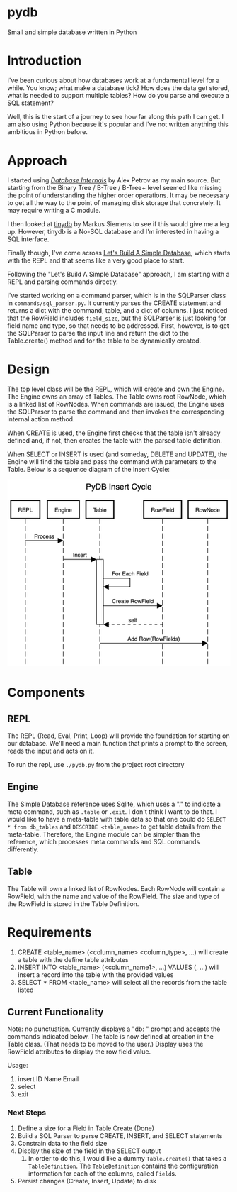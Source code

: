 # pydb
Small and simple database written in Python

#  Introduction
I've been curious about how databases work at a fundamental level for a while. You know; what make a database tick? How does the data get stored, what is needed to support multiple tables? How do you parse and execute a SQL statement? 

Well, this is the start of a journey to see how far along this path I can get. I am also using Python because it's popular and I've not written anything this ambitious in Python before.

# Approach

I started using *[Database Internals](https://www.databass.dev)* by Alex Petrov as my main source. But starting from the Binary Tree / B-Tree / B-Tree+ level seemed like missing the point of understanding the higher order operations. It may be necessary to get all the way to the point of managing disk storage that concretely. It may require writing a C module.

I then looked at [tinydb](https://github.com/msiemens/tinydb/tree/master) by Markus Siemens to see if this would give me a leg up.  However, tinydb is a No-SQL database and I'm interested in having a SQL interface. 

Finally though, I've come across [Let's Build A Simple Database](https://cstack.github.io/db_tutorial/parts/part1.html), which starts with the REPL and that seems like a very good place to start.

Following the "Let's Build A Simple Database" approach, I am starting with a REPL and parsing commands directly.

I've started working on a command parser, which is in the SQLParser class in `commands/sql_parser.py`. It currently parses the CREATE statement and returns a dict with the command, table, and a dict of columns. I just noticed that the RowField includes `field_size`, but the SQLParser is just looking for field name and type, so that needs to be addressed. First, however, is to get the SQLParser to parse the input line and return the dict to the Table.create() method and for the table to be dynamically created.

# Design
The top level class will be the REPL, which will create and own the Engine. The Engine owns an array of Tables. The Table owns root RowNode, which is a linked list of RowNodes. When commands are issued, the Engine uses the SQLParser to parse the command and then invokes the corresponding internal action method.

When CREATE is used, the Engine first checks that the table isn't already defined and, if not, then creates the table with the parsed table definition.

When SELECT or INSERT is used (and someday, DELETE and UPDATE), the Engine will find the table and pass the command with parameters to the Table. Below is a sequence diagram of the Insert Cycle:

![Insert Cycle](./images/sequence_diagram_insert_row.png)

# Components
## REPL

The REPL (Read, Eval, Print, Loop) will provide the foundation for starting on our database. We'll need a main function that prints a prompt to the screen, reads the input and acts on it. 

To run the repl, use `./pydb.py` from the project root directory

## Engine

The Simple Database reference uses Sqlite, which uses a "." to indicate a meta command, such as `.table` or `.exit`. I don't think I want to do that. I would like to have a meta-table with table data so that one could do `SELECT * from db_tables` and `DESCRIBE <table_name>` to get table details from the meta-table. Therefore, the Engine module can be simpler than the reference, which processes meta commands and SQL commands differently. 
    
## Table
The Table will own a linked list of RowNodes. Each RowNode will contain a RowField, with the name and value of the RowField. The size and type of the RowField is stored in the Table Definition.

# Requirements
1. CREATE <table_name> (<column_name> <column_type>, ...) will create a table with the define table attributes
1. INSERT INTO <table_name> (<column_name1>, ...) VALUES (<value1>, ...) will insert a record into the table with the provided values
1. SELECT * FROM <table_name> will select all the records from the table listed

## Current Functionality
Note: no punctuation. Currently displays a "db: " prompt and accepts the commands indicated below. The table is now defined at creation in the Table class. (That needs to be moved to the user.) Display uses the RowField attributes to display the row field value.

Usage:

1. insert ID Name Email
1. select 
1. exit


### Next Steps
1. Define a size for a Field in Table Create (Done)
1. Build a SQL Parser to parse CREATE, INSERT, and SELECT statements
1. Constrain data to the field size
1. Display the size of the field in the SELECT output
	1. In order to do this, I would like a dummy `Table.create()` that takes a `TableDefinition`. The `TableDefinition` contains the configuration information for each of the columns, called `Field`s. 
1. Persist changes (Create, Insert, Update) to disk

# 
